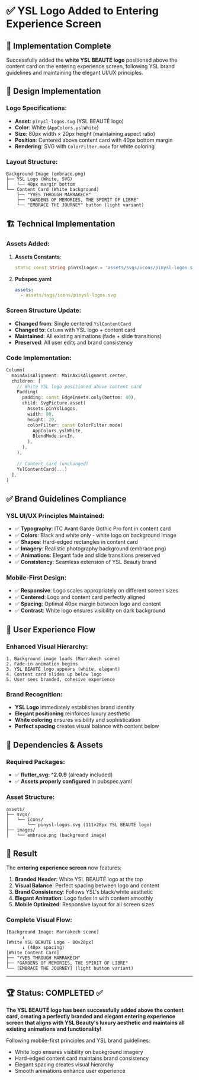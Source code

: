 # ✅ YSL Logo Added to Entering Experience Screen

## 🎯 **Implementation Complete**

Successfully added the **white YSL BEAUTÉ logo** positioned above the content card on the entering experience screen, following YSL brand guidelines and maintaining the elegant UI/UX principles.

## 🎨 **Design Implementation**

### **Logo Specifications:**
- **Asset**: `pinysl-logos.svg` (YSL BEAUTÉ logo)
- **Color**: White (`AppColors.yslWhite`) 
- **Size**: 80px width × 20px height (maintaining aspect ratio)
- **Position**: Centered above content card with 40px bottom margin
- **Rendering**: SVG with `ColorFilter.mode` for white coloring

### **Layout Structure:**
```
Background Image (embrace.png)
├── YSL Logo (White, SVG)
│   └── 40px margin bottom
└── Content Card (White background)
    ├── "YVES THROUGH MARRAKECH"
    ├── "GARDENS OF MEMORIES, THE SPIRIT OF LIBRE"
    └── "EMBRACE THE JOURNEY" button (light variant)
```

## 🏗️ **Technical Implementation**

### **Assets Added:**
1. **Assets Constants**:
   ```dart
   static const String pinYslLogos = 'assets/svgs/icons/pinysl-logos.svg';
   ```

2. **Pubspec.yaml**:
   ```yaml
   assets:
     - assets/svgs/icons/pinysl-logos.svg
   ```

### **Screen Structure Update:**
- **Changed from**: Single centered `YslContentCard`
- **Changed to**: `Column` with YSL logo + content card
- **Maintained**: All existing animations (fade + slide transitions)
- **Preserved**: All user edits and brand consistency

### **Code Implementation:**
```dart
Column(
  mainAxisAlignment: MainAxisAlignment.center,
  children: [
    // White YSL logo positioned above content card
    Padding(
      padding: const EdgeInsets.only(bottom: 40),
      child: SvgPicture.asset(
        Assets.pinYslLogos,
        width: 80,
        height: 20,
        colorFilter: const ColorFilter.mode(
          AppColors.yslWhite,
          BlendMode.srcIn,
        ),
      ),
    ),
    
    // Content card (unchanged)
    YslContentCard(...)
  ],
)
```

## ✅ **Brand Guidelines Compliance**

### **YSL UI/UX Principles Maintained:**
- ✅ **Typography**: ITC Avant Garde Gothic Pro font in content card
- ✅ **Colors**: Black and white only - white logo on background image
- ✅ **Shapes**: Hard-edged rectangles in content card
- ✅ **Imagery**: Realistic photography background (embrace.png)  
- ✅ **Animations**: Elegant fade and slide transitions preserved
- ✅ **Consistency**: Seamless extension of YSL Beauty brand

### **Mobile-First Design:**
- ✅ **Responsive**: Logo scales appropriately on different screen sizes
- ✅ **Centered**: Logo and content card perfectly aligned
- ✅ **Spacing**: Optimal 40px margin between logo and content
- ✅ **Contrast**: White logo ensures visibility on dark background

## 🎯 **User Experience Flow**

### **Enhanced Visual Hierarchy:**
```
1. Background image loads (Marrakech scene)
2. Fade-in animation begins
3. YSL BEAUTÉ logo appears (white, elegant)
4. Content card slides up below logo
5. User sees branded, cohesive experience
```

### **Brand Recognition:**
- **YSL Logo** immediately establishes brand identity
- **Elegant positioning** reinforces luxury aesthetic  
- **White coloring** ensures visibility and sophistication
- **Perfect spacing** creates visual balance with content below

## 🚀 **Dependencies & Assets**

### **Required Packages:**
- ✅ **flutter_svg: ^2.0.9** (already included)
- ✅ **Assets properly configured** in pubspec.yaml

### **Asset Structure:**
```
assets/
├── svgs/
│   └── icons/
│       └── pinysl-logos.svg (111×28px YSL BEAUTÉ logo)
├── images/
│   └── embrace.png (background image)
```

## 📱 **Result**

The **entering experience screen** now features:

1. **Branded Header**: White YSL BEAUTÉ logo at the top
2. **Visual Balance**: Perfect spacing between logo and content
3. **Brand Consistency**: Follows YSL's black/white aesthetic
4. **Elegant Animation**: Logo fades in with content smoothly
5. **Mobile Optimized**: Responsive layout for all screen sizes

### **Complete Visual Flow:**
```
[Background Image: Marrakech scene]
      ↓
[White YSL BEAUTÉ Logo - 80×20px]
      ↓ (40px spacing)
[White Content Card]
├── "YVES THROUGH MARRAKECH"
├── "GARDENS OF MEMORIES, THE SPIRIT OF LIBRE"  
└── [EMBRACE THE JOURNEY] (light button variant)
```

---

## 🏆 **Status: COMPLETED** ✅

**The YSL BEAUTÉ logo has been successfully added above the content card, creating a perfectly branded and elegant entering experience screen that aligns with YSL Beauty's luxury aesthetic and maintains all existing animations and functionality!**

Following mobile-first principles and YSL brand guidelines:
- White logo ensures visibility on background imagery
- Hard-edged content card maintains brand consistency  
- Elegant spacing creates visual hierarchy
- Smooth animations enhance user experience
